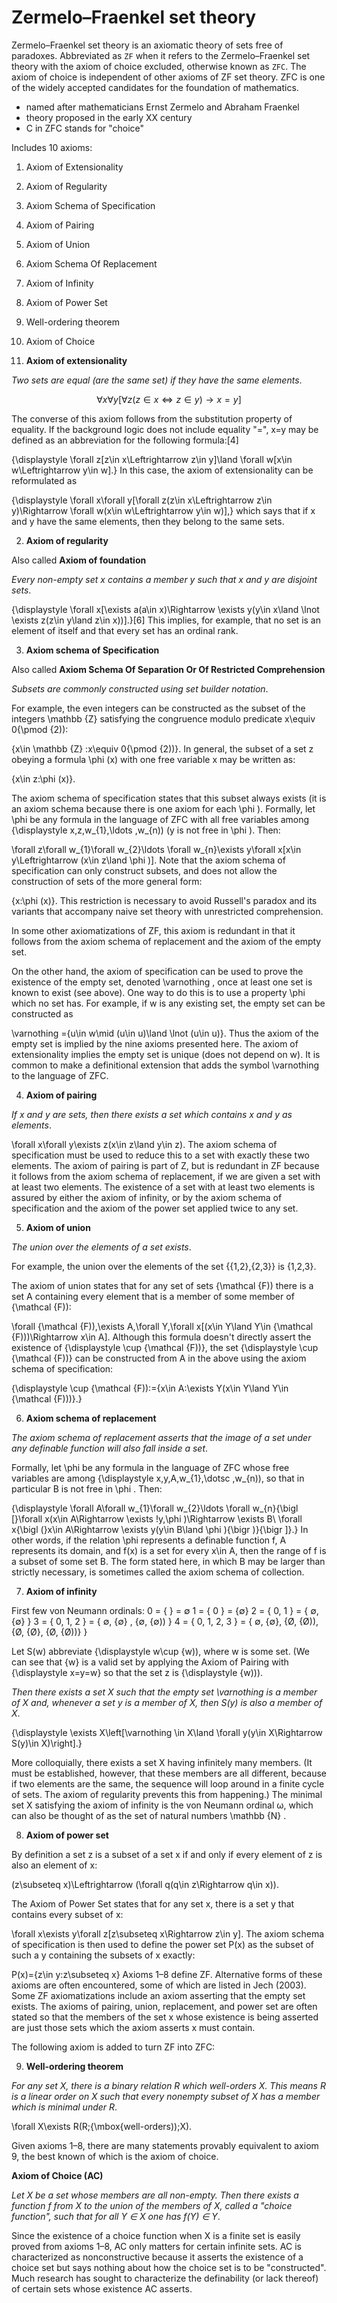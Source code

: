 # Zermelo–Fraenkel set theory

Zermelo–Fraenkel set theory is an axiomatic theory of sets free of paradoxes. Abbreviated as `ZF` when it refers to the Zermelo–Fraenkel set theory with the axiom of choice excluded, otherwise known as `ZFC`. The axiom of choice is independent of other axioms of ZF set theory. ZFC is one of the widely accepted candidates for the foundation of mathematics.

- named after mathematicians Ernst Zermelo and Abraham Fraenkel
- theory proposed in the early XX century
- C in ZFC stands for "choice"

Includes 10 axioms:
1. Axiom of Extensionality
2. Axiom of Regularity
3. Axiom Schema of Specification
4. Axiom of Pairing
5. Axiom of Union
6. Axiom Schema Of Replacement
7. Axiom of Infinity
8. Axiom of Power Set
9. Well-ordering theorem
10. Axiom of Choice



1. **Axiom of extensionality**

_Two sets are equal (are the same set) if they have the same elements_.

$$\forall x\forall y[\forall z(z\in x\iff z\in y)\to x=y]$$

The converse of this axiom follows from the substitution property of equality. If the background logic does not include equality "=", x=y may be defined as an abbreviation for the following formula:[4]

{\displaystyle \forall z[z\in x\Leftrightarrow z\in y]\land \forall w[x\in w\Leftrightarrow y\in w].}
In this case, the axiom of extensionality can be reformulated as

{\displaystyle \forall x\forall y[\forall z(z\in x\Leftrightarrow z\in y)\Rightarrow \forall w(x\in w\Leftrightarrow y\in w)],}
which says that if x and y have the same elements, then they belong to the same sets.


2. **Axiom of regularity** 

Also called **Axiom of foundation**

_Every non-empty set x contains a member y such that x and y are disjoint sets_.

{\displaystyle \forall x[\exists a(a\in x)\Rightarrow \exists y(y\in x\land \lnot \exists z(z\in y\land z\in x))].}[6]
This implies, for example, that no set is an element of itself and that every set has an ordinal rank.


3. **Axiom schema of Specification**

Also called __Axiom Schema Of Separation Or Of Restricted Comprehension__

_Subsets are commonly constructed using set builder notation_.

For example, the even integers can be constructed as the subset of the integers \mathbb {Z}  satisfying the congruence modulo predicate x\equiv 0{\pmod {2)):

\{x\in \mathbb {Z} :x\equiv 0{\pmod {2))\}.
In general, the subset of a set z obeying a formula \phi (x) with one free variable x may be written as:

\{x\in z:\phi (x)\}.

The axiom schema of specification states that this subset always exists (it is an axiom schema because there is one axiom for each \phi ). Formally, let \phi  be any formula in the language of ZFC with all free variables among {\displaystyle x,z,w_{1},\ldots ,w_{n)) (y is not free in \phi ). Then:

\forall z\forall w_{1}\forall w_{2}\ldots \forall w_{n}\exists y\forall x[x\in y\Leftrightarrow (x\in z\land \phi )].
Note that the axiom schema of specification can only construct subsets, and does not allow the construction of sets of the more general form:

\{x:\phi (x)\}.
This restriction is necessary to avoid Russell's paradox and its variants that accompany naive set theory with unrestricted comprehension.

In some other axiomatizations of ZF, this axiom is redundant in that it follows from the axiom schema of replacement and the axiom of the empty set.

On the other hand, the axiom of specification can be used to prove the existence of the empty set, denoted \varnothing , once at least one set is known to exist (see above). One way to do this is to use a property \phi  which no set has. For example, if w is any existing set, the empty set can be constructed as

\varnothing =\{u\in w\mid (u\in u)\land \lnot (u\in u)\}.
Thus the axiom of the empty set is implied by the nine axioms presented here. The axiom of extensionality implies the empty set is unique (does not depend on w). It is common to make a definitional extension that adds the symbol \varnothing  to the language of ZFC.


4. **Axiom of pairing**

_If x and y are sets, then there exists a set which contains x and y as elements_.

\forall x\forall y\exists z(x\in z\land y\in z).
The axiom schema of specification must be used to reduce this to a set with exactly these two elements. The axiom of pairing is part of Z, but is redundant in ZF because it follows from the axiom schema of replacement, if we are given a set with at least two elements. The existence of a set with at least two elements is assured by either the axiom of infinity, or by the axiom schema of specification and the axiom of the power set applied twice to any set.



5. **Axiom of union**

_The union over the elements of a set exists_.

For example, the union over the elements of the set \{\{1,2\},\{2,3\}\} is \{1,2,3\}.

The axiom of union states that for any set of sets {\mathcal {F)) there is a set A containing every element that is a member of some member of {\mathcal {F)):

\forall {\mathcal {F))\,\exists A\,\forall Y\,\forall x[(x\in Y\land Y\in {\mathcal {F)))\Rightarrow x\in A].
Although this formula doesn't directly assert the existence of {\displaystyle \cup {\mathcal {F))}, the set {\displaystyle \cup {\mathcal {F))} can be constructed from A in the above using the axiom schema of specification:

{\displaystyle \cup {\mathcal {F)):=\{x\in A:\exists Y(x\in Y\land Y\in {\mathcal {F)))\}.}


6. **Axiom schema of replacement**

_The axiom schema of replacement asserts that the image of a set under any definable function will also fall inside a set_.


Formally, let \phi  be any formula in the language of ZFC whose free variables are among {\displaystyle x,y,A,w_{1},\dotsc ,w_{n)), so that in particular B is not free in \phi . Then:

{\displaystyle \forall A\forall w_{1}\forall w_{2}\ldots \forall w_{n}{\bigl [}\forall x(x\in A\Rightarrow \exists !y\,\phi )\Rightarrow \exists B\ \forall x{\bigl (}x\in A\Rightarrow \exists y(y\in B\land \phi ){\bigr )}{\bigr ]}.}
In other words, if the relation \phi  represents a definable function f, A represents its domain, and f(x) is a set for every x\in A, then the range of f is a subset of some set B. The form stated here, in which B may be larger than strictly necessary, is sometimes called the axiom schema of collection.


7. **Axiom of infinity**

First few von Neumann ordinals:
0	= { }	= ∅
1	= { 0 }	= {∅}
2	= { 0, 1 }	= { ∅, {∅} }
3	= { 0, 1, 2 }	= { ∅, {∅} , {∅, {∅)) }
4	= { 0, 1, 2, 3 }	= { ∅, {∅}, {Ø, {Ø)), {Ø, {Ø}, {Ø, {Ø))} }

Let S(w) abbreviate {\displaystyle w\cup \{w\)), where w is some set. (We can see that \{w\} is a valid set by applying the Axiom of Pairing with {\displaystyle x=y=w} so that the set z is {\displaystyle \{w\))).

_Then there exists a set X such that the empty set \varnothing  is a member of X and, whenever a set y is a member of X, then S(y) is also a member of X_.

{\displaystyle \exists X\left[\varnothing \in X\land \forall y(y\in X\Rightarrow S(y)\in X)\right].}

More colloquially, there exists a set X having infinitely many members. (It must be established, however, that these members are all different, because if two elements are the same, the sequence will loop around in a finite cycle of sets. The axiom of regularity prevents this from happening.) The minimal set X satisfying the axiom of infinity is the von Neumann ordinal ω, which can also be thought of as the set of natural numbers \mathbb {N} .


8. **Axiom of power set**

By definition a set z is a subset of a set x if and only if every element of z is also an element of x:

(z\subseteq x)\Leftrightarrow (\forall q(q\in z\Rightarrow q\in x)).

The Axiom of Power Set states that for any set x, there is a set y that contains every subset of x:

\forall x\exists y\forall z[z\subseteq x\Rightarrow z\in y].
The axiom schema of specification is then used to define the power set P(x) as the subset of such a y containing the subsets of x exactly:

P(x)=\{z\in y:z\subseteq x\}
Axioms 1–8 define ZF. Alternative forms of these axioms are often encountered, some of which are listed in Jech (2003). Some ZF axiomatizations include an axiom asserting that the empty set exists. The axioms of pairing, union, replacement, and power set are often stated so that the members of the set x whose existence is being asserted are just those sets which the axiom asserts x must contain.


The following axiom is added to turn ZF into ZFC:

9. **Well-ordering theorem**

_For any set X, there is a binary relation R which well-orders X. This means R is a linear order on X such that every nonempty subset of X has a member which is minimal under R_.

\forall X\exists R(R\;{\mbox{well-orders))\;X).

Given axioms 1–8, there are many statements provably equivalent to axiom 9, the best known of which is the axiom of choice.


**Axiom of Choice (AC)**

_Let X be a set whose members are all non-empty. Then there exists a function f from X to the union of the members of X, called a "choice function", such that for all Y ∈ X one has f(Y) ∈ Y_.

Since the existence of a choice function when X is a finite set is easily proved from axioms 1–8, AC only matters for certain infinite sets. AC is characterized as nonconstructive because it asserts the existence of a choice set but says nothing about how the choice set is to be "constructed". Much research has sought to characterize the definability (or lack thereof) of certain sets whose existence AC asserts.
